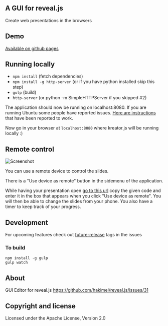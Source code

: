 ## A GUI for reveal.js

Create web presentations in the browsers

## Demo

[Available on github pages](http://piatra.github.com/kreator.js)

## Running locally

  - `npm install` (fetch dependencies)
  - `npm install -g http-server` (or if you have python installed skip this step)
  - `gulp` (build)
  - `http-server` (or python -m SimpleHTTPServer if you skipped #2)

The application should now be running on localhost:8080. If you are running Ubuntu some people have reported issues. [Here are instructions](https://github.com/piatra/kreator.js/issues/38) that have been reported to work.

Now go in your browser at `localhost:8080` where kreator.js will be running locally :)

## Remote control

![Screenshot](http://imgur.com/5K7Xw3I.png)

You can use a remote device to control the slides.

There is a "Use device as remote" button in the sidemenu of the application.

While having your presentation open [go to this url](http://piatra.github.io/kreator.js/output/remote.html) copy the given code and enter it in the box that appears when you click "Use device as remote". You will then be able to change the slides from your phone. You also have a timer to keep track of your progress.


## Development

For upcoming features check out [future-release](https://github.com/piatra/kreator.js/issues?labels=future-release&page=1&state=open) tags in the issues

### To build

````
npm install -g gulp
gulp watch

````

## About

GUI Editor for reveal.js
https://github.com/hakimel/reveal.js/issues/31

## Copyright and license

Licensed under the Apache License, Version 2.0
